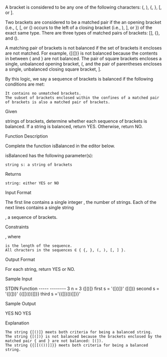 A bracket is considered to be any one of the following characters: (, ), {, }, [, or ].

Two brackets are considered to be a matched pair if the an opening bracket (i.e., (, [, or {) occurs to the left of a closing bracket (i.e., ), ], or }) of the exact same type. There are three types of matched pairs of brackets: [], {}, and ().

A matching pair of brackets is not balanced if the set of brackets it encloses are not matched. For example, {[(])} is not balanced because the contents in between { and } are not balanced. The pair of square brackets encloses a single, unbalanced opening bracket, (, and the pair of parentheses encloses a single, unbalanced closing square bracket, ].

By this logic, we say a sequence of brackets is balanced if the following conditions are met:

    It contains no unmatched brackets.
    The subset of brackets enclosed within the confines of a matched pair of brackets is also a matched pair of brackets.

Given

strings of brackets, determine whether each sequence of brackets is balanced. If a string is balanced, return YES. Otherwise, return NO.

Function Description

Complete the function isBalanced in the editor below.

isBalanced has the following parameter(s):

    string s: a string of brackets

Returns

    string: either YES or NO

Input Format

The first line contains a single integer
, the number of strings.
Each of the next lines contains a single string

, a sequence of brackets.

Constraints

, where

    is the length of the sequence.
    All chracters in the sequences ∈ { {, }, (, ), [, ] }.

Output Format

For each string, return YES or NO.

Sample Input

STDIN Function ----- -------- 3 n = 3 {[()]} first s = '{[()]}' {[(])} second s = '{[(])}' {{[[(())]]}} third s ='{{[[(())]]}}'

Sample Output

YES
NO
YES

Explanation

    The string {[()]} meets both criteria for being a balanced string.
    The string {[(])} is not balanced because the brackets enclosed by the matched pair { and } are not balanced: [(]).
    The string {{[[(())]]}} meets both criteria for being a balanced string.
